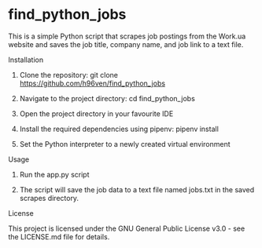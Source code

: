 # find_python_jobs

This is a simple Python script that scrapes job postings from the Work.ua website and saves the job title, company name, and job link to a text file.

Installation

1. Clone the repository:
git clone https://github.com/h96ven/find_python_jobs

2. Navigate to the project directory:
cd find_python_jobs

3. Open the project directory in your favourite IDE

4. Install the required dependencies using pipenv:
pipenv install

5. Set the Python interpreter to a newly created virtual environment

Usage

1. Run the app.py script

2. The script will save the job data to a text file named jobs.txt in the saved scrapes directory.

License

This project is licensed under the GNU General Public License v3.0 - see the LICENSE.md file for details.
